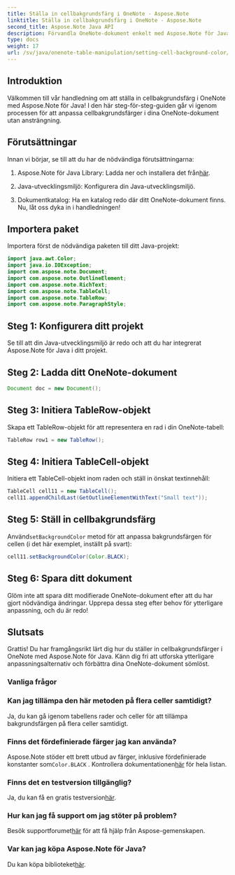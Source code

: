 ```yaml
---
title: Ställa in cellbakgrundsfärg i OneNote - Aspose.Note
linktitle: Ställa in cellbakgrundsfärg i OneNote - Aspose.Note
second_title: Aspose.Note Java API
description: Förvandla OneNote-dokument enkelt med Aspose.Note för Java. Anpassa cellbakgrundsfärger utan ansträngning. Prova den kostnadsfria provperioden nu!
type: docs
weight: 17
url: /sv/java/onenote-table-manipulation/setting-cell-background-color/
---
```

## Introduktion
Välkommen till vår handledning om att ställa in cellbakgrundsfärg i OneNote med Aspose.Note för Java! I den här steg-för-steg-guiden går vi igenom processen för att anpassa cellbakgrundsfärger i dina OneNote-dokument utan ansträngning.
## Förutsättningar
Innan vi börjar, se till att du har de nödvändiga förutsättningarna:
1.  Aspose.Note för Java Library: Ladda ner och installera det från[här](https://releases.aspose.com/note/java/).
   
2. Java-utvecklingsmiljö: Konfigurera din Java-utvecklingsmiljö.
3. Dokumentkatalog: Ha en katalog redo där ditt OneNote-dokument finns.
Nu, låt oss dyka in i handledningen!
## Importera paket
Importera först de nödvändiga paketen till ditt Java-projekt:
```java
import java.awt.Color;
import java.io.IOException;
import com.aspose.note.Document;
import com.aspose.note.OutlineElement;
import com.aspose.note.RichText;
import com.aspose.note.TableCell;
import com.aspose.note.TableRow;
import com.aspose.note.ParagraphStyle;
```
## Steg 1: Konfigurera ditt projekt
Se till att din Java-utvecklingsmiljö är redo och att du har integrerat Aspose.Note för Java i ditt projekt.
## Steg 2: Ladda ditt OneNote-dokument
```java
Document doc = new Document();
```
## Steg 3: Initiera TableRow-objekt
Skapa ett TableRow-objekt för att representera en rad i din OneNote-tabell:
```java
TableRow row1 = new TableRow();
```
## Steg 4: Initiera TableCell-objekt
Initiera ett TableCell-objekt inom raden och ställ in önskat textinnehåll:
```java
TableCell cell11 = new TableCell();
cell11.appendChildLast(GetOutlineElementWithText("Small text"));
```
## Steg 5: Ställ in cellbakgrundsfärg
 Använd`setBackgroundColor` metod för att anpassa bakgrundsfärgen för cellen (i det här exemplet, inställt på svart):
```java
cell11.setBackgroundColor(Color.BLACK);
```
## Steg 6: Spara ditt dokument
Glöm inte att spara ditt modifierade OneNote-dokument efter att du har gjort nödvändiga ändringar.
Upprepa dessa steg efter behov för ytterligare anpassning, och du är redo!
## Slutsats
Grattis! Du har framgångsrikt lärt dig hur du ställer in cellbakgrundsfärger i OneNote med Aspose.Note för Java. Känn dig fri att utforska ytterligare anpassningsalternativ och förbättra dina OneNote-dokument sömlöst.
### Vanliga frågor
### Kan jag tillämpa den här metoden på flera celler samtidigt?
Ja, du kan gå igenom tabellens rader och celler för att tillämpa bakgrundsfärgen på flera celler samtidigt.
### Finns det fördefinierade färger jag kan använda?
 Aspose.Note stöder ett brett utbud av färger, inklusive fördefinierade konstanter som`Color.BLACK` . Kontrollera dokumentationen[här](https://reference.aspose.com/note/java/) för hela listan.
### Finns det en testversion tillgänglig?
 Ja, du kan få en gratis testversion[här](https://releases.aspose.com/).
### Hur kan jag få support om jag stöter på problem?
 Besök supportforumet[här](https://forum.aspose.com/c/note/28) för att få hjälp från Aspose-gemenskapen.
### Var kan jag köpa Aspose.Note för Java?
 Du kan köpa biblioteket[här](https://purchase.aspose.com/buy).